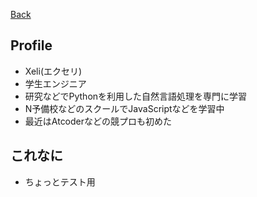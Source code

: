 [Back](https://xeli0701.github.io/)

## Profile
- Xeli(エクセリ)
- 学生エンジニア
- 研究などでPythonを利用した自然言語処理を専門に学習
- N予備校などのスクールでJavaScriptなどを学習中
- 最近はAtcoderなどの競プロも初めた

## これなに
- ちょっとテスト用